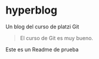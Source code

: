 # hyperblog
Un blog del curso de platzi Git


> El curso de Git es muy bueno.

Este es un Readme de prueba
